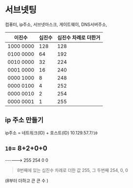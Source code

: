 # 서브넷팅

컴퓨터, ip주소, 서브넷마스크, 게이트웨이, DNS서버주소, 


|이진수|십진수|십진수 차례로 더한거|
|-----|---|---|
|1000 0000| 128| 128|
|0100 0000| 64 |192|
|0010 0000| 32 |224|
|0001 0000| 16 |240|
|0000 1000| 8 |248|
|0000 0100| 4 |252|
|0000 0010| 2 |254|
|0000 0001| 1 |255|


## ip 주소 만들기



ip주소 = 네트워크(ID) + 호스트(ID)
10.129.57.7/``10``

``10``= 8+2+0+0   
------
------> 255 254 0 0   
> 8번째에 있는 십진수 차례로 더한 값 255, 그 두번째 254, 0, 0

(8부터 더하고 큰 큰 수 )